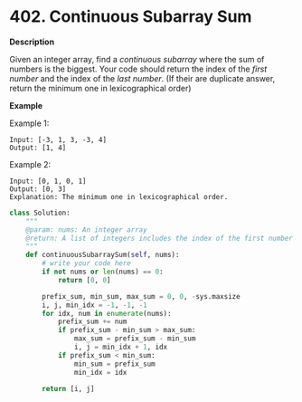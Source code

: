 # 402. Continuous Subarray Sum

**Description**

Given an integer array, find a *continuous subarray* where the sum of numbers is the biggest. Your code should return the index of the *first number* and the index of the *last number*. (If their are duplicate answer, return the minimum one in lexicographical order)

**Example**

Example 1:

```
Input: [-3, 1, 3, -3, 4]
Output: [1, 4]
```

Example 2:

```
Input: [0, 1, 0, 1]
Output: [0, 3]
Explanation: The minimum one in lexicographical order.
```

```python
class Solution:
    """
    @param: nums: An integer array
    @return: A list of integers includes the index of the first number and the index of the last number
    """
    def continuousSubarraySum(self, nums):
        # write your code here
        if not nums or len(nums) == 0:
            return [0, 0]

        prefix_sum, min_sum, max_sum = 0, 0, -sys.maxsize
        i, j, min_idx = -1, -1, -1
        for idx, num in enumerate(nums):
            prefix_sum += num
            if prefix_sum - min_sum > max_sum:
                max_sum = prefix_sum - min_sum
                i, j = min_idx + 1, idx
            if prefix_sum < min_sum:
                min_sum = prefix_sum
                min_idx = idx

        return [i, j]

```